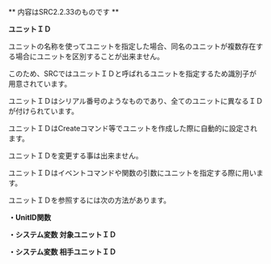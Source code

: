 ** 内容はSRC2.2.33のものです **

**ユニットＩＤ**

ユニットの名称を使ってユニットを指定した場合、同名のユニットが複数存在する場合にユニットを区別することが出来ません。

このため、SRCではユニットＩＤと呼ばれるユニットを指定するため識別子が用意されています。

ユニットＩＤはシリアル番号のようなものであり、全てのユニットに異なるＩＤが付けられています。

ユニットＩＤはCreateコマンド等でユニットを作成した際に自動的に設定されます。

ユニットＩＤを変更する事は出来ません。

ユニットＩＤはイベントコマンドや関数の引数にユニットを指定する際に用います。

ユニットＩＤを参照するには次の方法があります。

**・UnitID関数**

**・システム変数 対象ユニットＩＤ**

**・システム変数 相手ユニットＩＤ**

